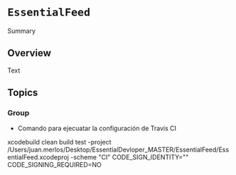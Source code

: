 # ``EssentialFeed``

<!--@START_MENU_TOKEN@-->Summary<!--@END_MENU_TOKEN@-->

## Overview

<!--@START_MENU_TOKEN@-->Text<!--@END_MENU_TOKEN@-->

## Topics

### <!--@START_MENU_TOKEN@-->Group<!--@END_MENU_TOKEN@-->

- Comando para ejecuatar la configuración de Travis CI

xcodebuild clean build test -project /Users/juan.merlos/Desktop/EssentialDevloper_MASTER/EssentialFeed/EssentialFeed.xcodeproj -scheme "CI" CODE_SIGN_IDENTITY="" CODE_SIGNING_REQUIRED=NO

